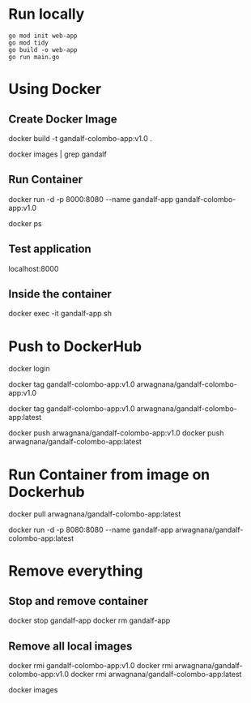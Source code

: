# Run locally

```
go mod init web-app
go mod tidy
go build -o web-app
go run main.go
```

# Using Docker

## Create Docker Image

docker build -t gandalf-colombo-app:v1.0 .

docker images | grep gandalf

## Run Container

docker run -d -p 8000:8080 --name gandalf-app gandalf-colombo-app:v1.0

docker ps

## Test application

localhost:8000

## Inside the container

docker exec -it gandalf-app sh

# Push to DockerHub

docker login

docker tag gandalf-colombo-app:v1.0 arwagnana/gandalf-colombo-app:v1.0

docker tag gandalf-colombo-app:v1.0 arwagnana/gandalf-colombo-app:latest

docker push arwagnana/gandalf-colombo-app:v1.0
docker push arwagnana/gandalf-colombo-app:latest

# Run Container from image on Dockerhub

docker pull arwagnana/gandalf-colombo-app:latest

docker run -d -p 8080:8080 --name gandalf-app arwagnana/gandalf-colombo-app:latest

# Remove everything

## Stop and remove container

docker stop gandalf-app
docker rm gandalf-app

## Remove all local images

docker rmi gandalf-colombo-app:v1.0
docker rmi arwagnana/gandalf-colombo-app:v1.0
docker rmi arwagnana/gandalf-colombo-app:latest

docker images
